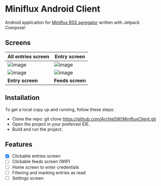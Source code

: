 # Miniflux Android Client
Android applicaiton for [Miniflux RSS agregator](https://github.com/miniflux/v2) written with Jetpack Compose! 

## Screens
|All entries screen|Entry screen|
|--|--|
|![image](https://github.com/ArchieSW/MinifluxClient/assets/47922037/70d96b24-0e25-460b-80df-6717ef18538c)|![image](https://github.com/ArchieSW/MinifluxClient/assets/47922037/dcbebc57-deac-4141-891d-068b99c1af0e)|
|![image](https://github.com/ArchieSW/MinifluxClient/assets/47922037/08f47ea4-4bff-45e1-94f8-ec2e42153ae1)|![image](https://github.com/ArchieSW/MinifluxClient/assets/47922037/1a2f5223-b48a-492a-b1a3-db84bc4d3602)
|**Entry screen**|**Feeds screen**|

## Installation
To get a local copy up and running, follow these steps:

 - Clone the repo: git clone https://github.com/ArchieSW/MinifluxClient.git
 - Open the project in your preferred IDE.
 - Build and run the project.

## Features
- [X] Clickable entries screen
- [ ] Clickable feeds screen (WIP)
- [ ] Home screen to enter credentials
- [ ] Filtering and marking entries as read
- [ ] Settings screen
